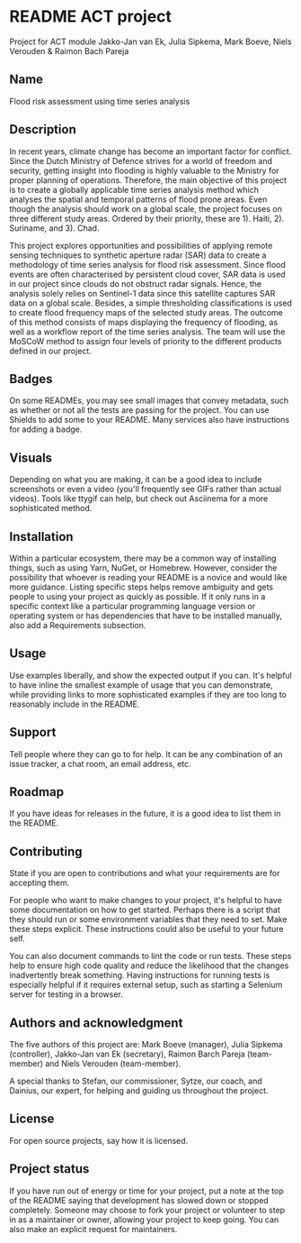 # README ACT project
Project for ACT module
Jakko-Jan van Ek, Julia Sipkema, Mark Boeve, Niels Verouden & Raimon Bach Pareja

## Name
Flood risk assessment using time series analysis

## Description
In recent years, climate change has become an important factor for conflict. 
Since the Dutch Ministry of Defence strives for a world of freedom and security, getting insight into flooding is highly valuable to the Ministry for proper planning of operations. 
Therefore, the main objective of this project is to create a globally applicable time series analysis method which analyses the spatial and temporal patterns of flood prone areas. 
Even though the analysis should work on a global scale, the project focuses on three different study areas. 
Ordered by their priority, these are 1). Haiti, 2). Suriname, and 3). Chad. 

This project explores opportunities and possibilities of applying remote sensing techniques to synthetic aperture radar (SAR) data to create a methodology of time series analysis for flood risk assessment. 
Since flood events are often characterised by persistent cloud cover, SAR data is used in our project since clouds do not obstruct radar signals. 
Hence, the analysis solely relies on Sentinel-1 data since this satellite captures SAR data on a global scale. 
Besides, a simple thresholding classifications is used to create flood frequency maps of the selected study areas. 
The outcome of this method consists of maps displaying the frequency of flooding, as well as a workflow report of the time series analysis. 
The team will use the MoSCoW method to assign four levels of priority to the different products defined in our project. 

## Badges
On some READMEs, you may see small images that convey metadata, such as whether or not all the tests are passing for the project. You can use Shields to add some to your README. Many services also have instructions for adding a badge.

## Visuals
Depending on what you are making, it can be a good idea to include screenshots or even a video (you'll frequently see GIFs rather than actual videos). Tools like ttygif can help, but check out Asciinema for a more sophisticated method.

## Installation
Within a particular ecosystem, there may be a common way of installing things, such as using Yarn, NuGet, or Homebrew. However, consider the possibility that whoever is reading your README is a novice and would like more guidance. Listing specific steps helps remove ambiguity and gets people to using your project as quickly as possible. If it only runs in a specific context like a particular programming language version or operating system or has dependencies that have to be installed manually, also add a Requirements subsection.

## Usage
Use examples liberally, and show the expected output if you can. It's helpful to have inline the smallest example of usage that you can demonstrate, while providing links to more sophisticated examples if they are too long to reasonably include in the README.

## Support
Tell people where they can go to for help. It can be any combination of an issue tracker, a chat room, an email address, etc.

## Roadmap
If you have ideas for releases in the future, it is a good idea to list them in the README.

## Contributing
State if you are open to contributions and what your requirements are for accepting them.

For people who want to make changes to your project, it's helpful to have some documentation on how to get started. Perhaps there is a script that they should run or some environment variables that they need to set. Make these steps explicit. These instructions could also be useful to your future self.

You can also document commands to lint the code or run tests. These steps help to ensure high code quality and reduce the likelihood that the changes inadvertently break something. Having instructions for running tests is especially helpful if it requires external setup, such as starting a Selenium server for testing in a browser.

## Authors and acknowledgment
The five authors of this project are: Mark Boeve (manager), Julia Sipkema (controller), Jakko-Jan van Ek (secretary), Raimon Barch Pareja (team-member) and Niels Verouden (team-member). 

A special thanks to Stefan, our commissioner, Sytze, our coach, and Dainius, our expert, for helping and guiding us throughout the project. 

## License
For open source projects, say how it is licensed.

## Project status
If you have run out of energy or time for your project, put a note at the top of the README saying that development has slowed down or stopped completely. Someone may choose to fork your project or volunteer to step in as a maintainer or owner, allowing your project to keep going. You can also make an explicit request for maintainers.


